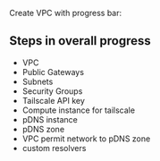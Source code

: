 Create VPC with progress bar:

## Steps in overall progress

 - VPC
 - Public Gateways
 - Subnets
 - Security Groups
 - Tailscale API key
 - Compute instance for tailscale
 - pDNS instance
 - pDNS zone
 - VPC permit network to pDNS zone
 - custom resolvers
